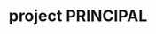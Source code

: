 ---
name: alex segura
title: project PRINCIPAL
quote: 'My role overseeing complex installations from start to finish is uniquely rewarding. Managing each step, I have an opportunity to witness up-close the end result of all our collective efforts.'
details: 'Alex Segura manages Merritt’s carpentry and installation group, overseeing a team of some of the finest craftsmen in North America. With a thorough background in the millworking industry, he brings a trifecta of experience as a master carpenter, carpentry supervisor and millwork business owner to his position with Merritt. Today, he supervises the entire department of field operations managers, field installation managers, field superintendents and carpenters. From start to finish, from build to installation, he accepts and delivers only flawless craftsmanship and perfect results.'
image: /uploads/staff-11.jpg
display_order: 10
_comments:
  image: file should be ~600px wide
lang: en
---